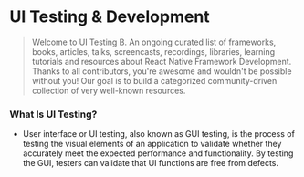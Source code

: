 # UI Testing & Development

> Welcome to UI Testing B. An ongoing curated list of frameworks, books, articles, talks, screencasts, recordings, libraries, learning tutorials and resources about React Native Framework Development. Thanks to all contributors, you're awesome and wouldn't be possible without you! Our goal is to build a categorized community-driven collection of very well-known resources.

### What Is UI Testing?
* User interface or UI testing, also known as GUI testing, is the process of testing the visual elements of an application to validate whether they accurately meet the expected performance and functionality. By testing the GUI, testers can validate that UI functions are free from defects.
